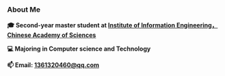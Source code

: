 ### About Me

**🎓 Second-year master student at [Institute of Information Engineering，Chinese Academy of Sciences](http://www.iie.ac.cn)**

**💻 Majoring in Computer science and Technology**

**📫 Email: 1361320460@qq.com**

